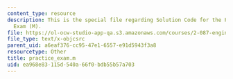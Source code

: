 ```yaml
---
content_type: resource
description: This is the special file regarding Solution Code for the Practice Final
  Exam (M).
file: https://ol-ocw-studio-app-qa.s3.amazonaws.com/courses/2-087-engineering-math-differential-equations-and-linear-algebra-fall-2014/ea968e83115d540a66f0bdb55b57a703_practice_exam.m
file_type: text/x-objcsrc
parent_uid: a6eaf376-cc95-47e1-6557-e91d5943f3a8
resourcetype: Other
title: practice_exam.m
uid: ea968e83-115d-540a-66f0-bdb55b57a703
---
```

